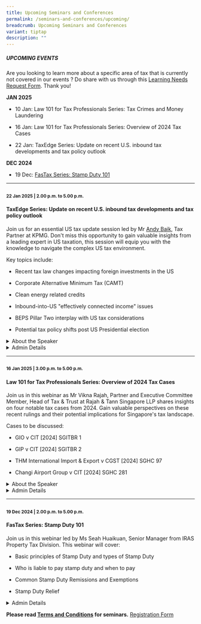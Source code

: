 ```yaml
---
title: Upcoming Seminars and Conferences
permalink: /seminars-and-conferences/upcoming/
breadcrumb: Upcoming Seminars and Conferences
variant: tiptap
description: ""
---
```

<h5><strong>UPCOMING EVENTS</strong></h5>
<p>Are you looking to learn more about a specific area of tax that is currently
not covered in our events ? Do share with us through this <a href="https://form.gov.sg/5d2c51283703d80011e52615" rel="noopener noreferrer nofollow" target="_blank">Learning Needs Request Form</a>.
Thank you!</p>
<p><strong>JAN 2025</strong>
</p>
<ul data-tight="true" class="tight">
<li>
<p>10 Jan: Law 101 for Tax Professionals Series: Tax Crimes and Money Laundering</p>
</li>
<li>
<p>16 Jan: Law 101 for Tax Professionals Series: Overview of 2024 Tax Cases</p>
</li>
<li>
<p>22 Jan: TaxEdge Series: Update on recent U.S. inbound tax developments
and tax policy outlook</p>
</li>
</ul>
<p><strong>DEC 2024</strong>
</p>
<ul data-tight="true" class="tight">
<li>
<p>19 Dec: <a href="https://www.taxacademy.sg/fastax-series-stamp-duty-101/" rel="noopener nofollow" target="_blank">FasTax Series: Stamp Duty 101</a>
</p>
</li>
</ul>
<hr>
<p></p>
<h4><strong><sub>22 Jan 2025 | 2.00 p.m. to 5.00 p.m.</sub></strong></h4>
<h4><strong>TaxEdge Series: Update on recent U.S. inbound tax developments and tax policy outlook</strong><br></h4>
<p></p>
<p>Join us for an essential US tax update session led by Mr <a href="https://www.linkedin.com/in/andy-baik-77084736/" rel="noopener noreferrer nofollow" target="_blank">Andy Baik</a>,
Tax Partner at KPMG. Don't miss this opportunity to gain valuable insights
from a leading expert in US taxation, this session will equip you with
the knowledge to navigate the complex US tax environment.</p>
<p>Key topics include:</p>
<ul data-tight="true" class="tight">
<li>
<p>Recent tax law changes impacting foreign investments in the US</p>
</li>
<li>
<p>Corporate Alternative Minimum Tax (CAMT)</p>
</li>
<li>
<p>Clean energy related credits</p>
</li>
<li>
<p>Inbound-into-US "effectively connected income" issues</p>
</li>
<li>
<p>BEPS Pillar Two interplay with US tax considerations</p>
</li>
<li>
<p>Potential tax policy shifts post US Presidential election</p>
</li>
</ul>
<div data-type="detailGroup" class="isomer-accordion-group isomer-accordion isomer-accordion-white">
<details class="isomer-details">
<summary>About the Speaker</summary>
<div data-type="detailsContent" class="isomer-details-content">
<p></p>
<div class="isomer-image-wrapper">
<img style="width: 100%" height="auto" width="100%" alt="" src="/images/andybaik.png">
</div>
<p>Andy is a principal in KPMG’s US member firm on a long term secondment
in Singapore. He currently serves as a tax partner/leader in KPMG Singapore’s
BEPS Centre of Excellence (CoE) and also as the lead partner of the US
tax desk group based in Singapore/Asia.&nbsp; Andy also co-leads KPMG’s
BEPS Pillar 2 Global Think Tank.&nbsp; Andy has advised various private
funds, sovereigns/pension funds, asset managers, family offices and MNCs
on BEPS Pillar 2 related technical tax, planning and implementation issues.</p>
<p>Andy has an all-around, cross border tax background with a focus on US,
Asian and international tax systems. His practice focuses on the asset
management sector and works closely with private equity, real estate and
sovereign/pension funds on all aspects of their tax matters, including
cross border structuring, tax controversy and policy issues. He regularly
advises fund and MNC clients on various tax matters relating to their investments
into Asia (e.g., treaty planning, financing and exit related structuring)
and Singapore/Asia based funds/MNCs on their inbound-into-US investments
(real estate, private equity, infrastructure, lending, LP interests, etc.).&nbsp;
He currently serves as the global lead tax partner to one of the world’s
largest sovereign funds and works closely with another on many of its strategic,
global tax matters.&nbsp;</p>
<p>Andy has primarily worked in the international tax area and has worked
in Washington DC, New York, San Francisco and various Asian locations during
his 25 plus year career. He has spent 13 plus years working in Singapore
and Korea -- serving in various roles including as the Asia Pacific region
international tax practice leader, tax managing partner of a Big 4 firm
in Korea, Asia-Pacific sovereign and pension fund tax leader, global tax
leader on several top global sovereign investment funds, US tax desk leader,
and Asia Pacific regional tax partner on many large US and European MNC
accounts. He has also worked as a senior tax partner at a global top 20
law firm.&nbsp;</p>
</div>
</details>
</div>
<div data-type="detailGroup" class="isomer-accordion-group isomer-accordion isomer-accordion-white">
<details class="isomer-details">
<summary>Admin Details</summary>
<div data-type="detailsContent" class="isomer-details-content">
<ul data-tight="true" class="tight">
<li>
<p>This webinar will be conducted via Zoom</p>
</li>
<li>
<p>Date: 22 Jan 2025</p>
</li>
<li>
<p>Time: 2pm to 5pm</p>
</li>
<li>
<p>Fees: SGD 163.50 (incl. 9% GST)</p>
</li>
<li>
<p>Registration is on first-come-first served.</p>
</li>
<li>
<p><a href="https://form.gov.sg/67322dd1841c4c48cc9ee888" rel="noopener noreferrer nofollow" target="_blank">Registration Form</a>
</p>
</li>
</ul>
</div>
</details>
</div>
<hr>
<h4><strong><sub>16 Jan 2025 | 3.00 p.m. to 5.00 p.m.</sub></strong></h4>
<h4><strong>Law 101 for Tax Professionals Series: Overview of 2024 Tax Cases</strong></h4>
<p></p>
<p>Join us in this webinar as Mr Vikna Rajah, Partner and Executive Committee
Member, Head of Tax &amp; Trust at Rajah &amp; Tann Singapore LLP shares
insights on four notable tax cases from 2024. Gain valuable perspectives
on these recent rulings and their potential implications for Singapore's
tax landscape.</p>
<p>Cases to be discussed:</p>
<ul data-tight="true" class="tight">
<li>
<p>GIO v CIT [2024] SGITBR 1</p>
</li>
<li>
<p>GIP v CIT [2024] SGITBR 2</p>
</li>
<li>
<p>THM International Import &amp; Export v CGST [2024] SGHC 97</p>
</li>
<li>
<p>Changi Airport Group v CIT [2024] SGHC 281</p>
</li>
</ul>
<div data-type="detailGroup" class="isomer-accordion-group isomer-accordion isomer-accordion-white">
<details class="isomer-details">
<summary>About the Speaker</summary>
<div data-type="detailsContent" class="isomer-details-content">
<p></p>
<div class="isomer-image-wrapper">
<img style="width: 100%" height="auto" width="100%" alt="" src="/images/vikna.png">
</div>
<p></p>
<p>Vikna Rajah, Partner at Rajah &amp; Tann Singapore LLP and member of its
Executive Management Committee, leads the firm’s tax practice. Recognised
as a “Leading Individual” in Tax since 2017 by Legal 500 APAC and Chambers,
he is lauded for his “deep technical expertise,” “acute commercial acumen,”
and ability to “make the impossible possible.” As a leading Tax lawyer,
his landmark win in the second-ever GST case before the Singapore High
Court was recognised as “Impact Case of the Year” by the International
Tax Review. He also successfully led the firm to win Singapore Tax Disputes
&amp; Litigation Firm of the Year.</p>
</div>
</details>
</div>
<div data-type="detailGroup" class="isomer-accordion-group isomer-accordion isomer-accordion-white">
<details class="isomer-details">
<summary>Admin Details</summary>
<div data-type="detailsContent" class="isomer-details-content">
<ul data-tight="true" class="tight">
<li>
<p>This webinar will be conducted via Zoom</p>
</li>
<li>
<p>Date: 16 Jan 2025</p>
</li>
<li>
<p>Time: 3pm to 5pm</p>
</li>
<li>
<p>Fees: SGD 109 (incl. 9% GST)</p>
</li>
<li>
<p>Registration is on first-come-first served.</p>
</li>
<li>
<p><a href="https://form.gov.sg/6754f730cb41d65fc4c20b7e" rel="noopener nofollow" target="_blank">Registration Form</a>
</p>
</li>
</ul>
</div>
</details>
</div>
<hr>
<p></p>
<h4><strong><sub>19 Dec 2024 | 2.00 p.m. to 5.00 p.m.</sub></strong></h4>
<h4><strong>FasTax Series: Stamp Duty 101</strong><br></h4>
<p>Join us in this webinar led by Ms Seah Huaikuan, Senior Manager from IRAS
Property Tax Division. This webinar will cover:</p>
<ul data-tight="true" class="tight">
<li>
<p>Basic principles of Stamp Duty and types of Stamp Duty</p>
</li>
<li>
<p>Who is liable to pay stamp duty and when to pay</p>
</li>
<li>
<p>Common Stamp Duty Remissions and Exemptions</p>
</li>
<li>
<p>Stamp Duty Relief</p>
</li>
</ul>
<div data-type="detailGroup" class="isomer-accordion-group isomer-accordion isomer-accordion-white">
<details class="isomer-details">
<summary>Admin Details</summary>
<div data-type="detailsContent" class="isomer-details-content">
<ul data-tight="true" class="tight">
<li>
<p>This webinar will be conducted via Zoom</p>
</li>
<li>
<p>Date: 19 Dec 2024</p>
</li>
<li>
<p>Time: 2pm to 5pm</p>
</li>
<li>
<p>Fees: SGD 163.50 (incl. 9% GST)</p>
</li>
<li>
<p>Registration is on first-come-first served.</p>
</li>
<li>
<p><a href="https://form.gov.sg/6732304fe12c31199ab908d1" rel="noopener noreferrer nofollow" target="_blank">Registration Form</a>
</p>
</li>
</ul>
</div>
</details>
</div>
<p></p>
<p><strong>Please read <a href="https://production-iras-tax-academy.netlify.com/executive-tax-programmes/terms-and-conditions/" rel="noopener noreferrer nofollow" target="_blank">Terms and Conditions</a> for seminars.</strong>
<a href="https://form.gov.sg/6754f730cb41d65fc4c20b7e" rel="noopener nofollow" target="_blank">Registration Form</a>
</p>